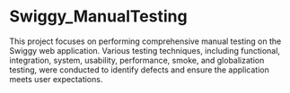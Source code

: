 # Swiggy_ManualTesting
This project focuses on performing comprehensive manual testing on the Swiggy web application. Various testing techniques, including functional, integration, system, usability, performance, smoke, and globalization testing, were conducted to identify defects and ensure the application meets user expectations.
